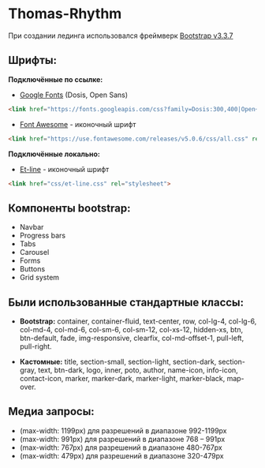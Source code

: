 **Thomas-Rhythm**
=============

При создании лединга использовался фреймверк [Bootstrap v3.3.7](https://getbootstrap.com/docs/3.3/)


**Шрифты:**
------------
**Подключённые по ссылке:**
*  [Google Fonts](https://fonts.google.com/) (Dosis, Open Sans)
```html
<link href="https://fonts.googleapis.com/css?family=Dosis:300,400|Open+Sans:300,400" rel="stylesheet">
```
*  [Font Awesome](https://fontawesome.com/) - иконочный шрифт
```html
<link href="https://use.fontawesome.com/releases/v5.0.6/css/all.css" rel="stylesheet">
```
**Подключённые локально:**
*  [Et-line](https://www.brienholdenvision.org/elements/icon-et-line.html) - иконочный шрифт
```html
<link href="css/et-line.css" rel="stylesheet">
```

**Компоненты bootstrap:**
--------------------------
*  Navbar
*  Progress bars
*  Tabs
*  Carousel
*  Forms
*  Buttons
*  Grid system

**Были использованные стандартные классы:**
-------------------------------------------
*  **Bootstrap:**
container, container-fluid, text-center, row, col-lg-4, col-lg-6, col-md-4,
col-md-6, col-sm-6, col-sm-12, col-xs-12, hidden-xs, btn, btn-default, fade,
img-responsive, clearfix, col-md-offset-1, pull-left, pull-right.

*  **Кастомные:**
title, section-small, section-light, section-dark, section-gray, text, btn-dark,
logo, inner, poto, author, name-icon, info-icon, contact-icon, marker, marker-dark,
marker-light, marker-black, map-over.

**Медиа запросы:**
--------------------
*  (max-width: 1199px) для разрешений в диапазоне 992-1199px
*  (max-width: 991px) для разрешений в диапазоне 768 – 991px
*  (max-width: 767px) для разрешений в диапазоне  480-767px
*  (max-width: 479px) для разрешений в диапазоне 320-479px
